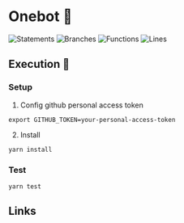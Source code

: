 # Onebot 💯

![Statements](https://img.shields.io/badge/statements-94.65%25-brightgreen.svg?style=flat&logo=jest)
![Branches](https://img.shields.io/badge/branches-76.11%25-red.svg?style=flat&logo=jest)
![Functions](https://img.shields.io/badge/functions-85.71%25-yellow.svg?style=flat&logo=jest)
![Lines](https://img.shields.io/badge/lines-93.97%25-brightgreen.svg?style=flat&logo=jest)

## Execution 🚀

### Setup

1. Config github personal access token

```
export GITHUB_TOKEN=your-personal-access-token
```

2. Install

```
yarn install
```

### Test

```
yarn test
```

## Links
